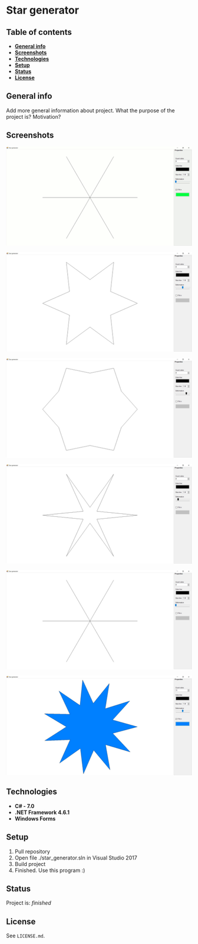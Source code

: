 # Star generator
>
## Table of contents
* [__General info__](#general-info)
* [__Screenshots__](#screenshots)
* [__Technologies__](#technologies)
* [__Setup__](#setup)
* [__Status__](#status)
* [__License__](#license)

## General info
Add more general information about project. What the purpose of the project is? Motivation?

## Screenshots
![Example screenshot animation](https://github.com/profesorek96/Star_generator/blob/master/screenshot/animation.gif)

![Example screenshot 1](https://github.com/profesorek96/Star_generator/blob/master/screenshot/screenshot_1.jpg)

![Example screenshot 2](https://github.com/profesorek96/Star_generator/blob/master/screenshot/screenshot_2.jpg)

![Example screenshot 3](https://github.com/profesorek96/Star_generator/blob/master/screenshot/screenshot_3.jpg)

![Example screenshot 4](https://github.com/profesorek96/Star_generator/blob/master/screenshot/screenshot_4.jpg)

![Example screenshot 5](https://github.com/profesorek96/Star_generator/blob/master/screenshot/screenshot_5.jpg)


## Technologies
* __C#     - 7.0__
* __.NET Framework 4.6.1__
* __Windows Forms__

## Setup
1. Pull repository
2. Open file ./star_generator.sln in Visual Studio 2017
3. Build project
4. Finished. Use this program :)

## Status
Project is: _finished_

## License
See `LICENSE.md`.
